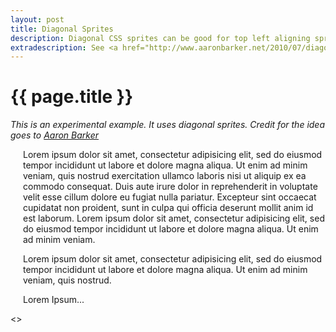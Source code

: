 ```yaml
---
layout: post
title: Diagonal Sprites
description: Diagonal CSS sprites can be good for top left aligning sprites to long blocks of text that works cross browser with no extra markup. Best to use small icons with low offsets to prevent using too much memory, as the image dimensions are large. 
extradescription: See <a href="http://www.aaronbarker.net/2010/07/diagonal-sprites/">Diagonal Sprites by Aaron Barker</a>.
---
```


{{ page.title }}
================

<div>

<style type="text/css">
.spritediagonal { position:relative; padding-left:20px; background:url(../../styles/articles/sprite-diagonal.png) transparent no-repeat; }
.spritediagonal.accept { background-position: -182px 0;  }
.spritediagonal.application_cascade { background-position: -156px -26px;  }
.spritediagonal.add { background-position: -130px -52px;  }
.spritediagonal.application_delete { background-position: -104px -78px;  }
.spritediagonal.application_double { background-position: -78px -104px;  }
.spritediagonal.anchor { background-position: -52px -130px;  }
.spritediagonal.application_add { background-position: -26px -156px;  }
.spritediagonal.application_edit { background-position: 0 -182px;  }
</style>


<em>This is an experimental example.  It uses diagonal sprites.  Credit for the idea goes to <a href='http://www.aaronbarker.net/2010/07/diagonal-sprites/'>Aaron Barker</a></em>

<p class="spritediagonal add">Lorem ipsum dolor sit amet, consectetur adipisicing elit, sed do eiusmod tempor incididunt ut labore et dolore magna aliqua. Ut enim ad minim veniam, quis nostrud exercitation ullamco laboris nisi ut aliquip ex ea commodo consequat. Duis aute irure dolor in reprehenderit in voluptate velit esse cillum dolore eu fugiat nulla pariatur. Excepteur sint occaecat cupidatat non proident, sunt in culpa qui officia deserunt mollit anim id est laborum. Lorem ipsum dolor sit amet, consectetur adipisicing elit, sed do eiusmod tempor incididunt ut labore et dolore magna aliqua. Ut enim ad minim veniam.</p>

<p class="spritediagonal accept">Lorem ipsum dolor sit amet, consectetur adipisicing elit, sed do eiusmod tempor incididunt ut labore et dolore magna aliqua. Ut enim ad minim veniam, quis nostrud.</p>

<p class="spritediagonal anchor">Lorem Ipsum...</p>

<>